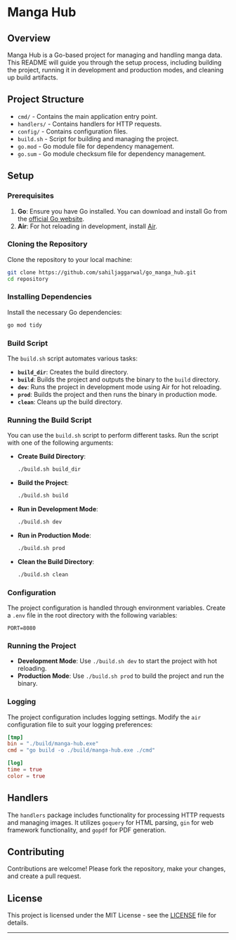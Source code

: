 # Manga Hub

## Overview

Manga Hub is a Go-based project for managing and handling manga data. This README will guide you through the setup process, including building the project, running it in development and production modes, and cleaning up build artifacts.

## Project Structure

- `cmd/` - Contains the main application entry point.
- `handlers/` - Contains handlers for HTTP requests.
- `config/` - Contains configuration files.
- `build.sh` - Script for building and managing the project.
- `go.mod` - Go module file for dependency management.
- `go.sum` - Go module checksum file for dependency management.

## Setup

### Prerequisites

1. **Go**: Ensure you have Go installed. You can download and install Go from the [official Go website](https://golang.org/dl/).
2. **Air**: For hot reloading in development, install [Air](https://github.com/cosmtrek/air).

### Cloning the Repository

Clone the repository to your local machine:

```bash
git clone https://github.com/sahiljaggarwal/go_manga_hub.git
cd repository
```

### Installing Dependencies

Install the necessary Go dependencies:

```bash
go mod tidy
```

### Build Script

The `build.sh` script automates various tasks:

- **`build_dir`**: Creates the build directory.
- **`build`**: Builds the project and outputs the binary to the `build` directory.
- **`dev`**: Runs the project in development mode using Air for hot reloading.
- **`prod`**: Builds the project and then runs the binary in production mode.
- **`clean`**: Cleans up the build directory.

### Running the Build Script

You can use the `build.sh` script to perform different tasks. Run the script with one of the following arguments:

- **Create Build Directory**:

  ```bash
  ./build.sh build_dir
  ```

- **Build the Project**:

  ```bash
  ./build.sh build
  ```

- **Run in Development Mode**:

  ```bash
  ./build.sh dev
  ```

- **Run in Production Mode**:

  ```bash
  ./build.sh prod
  ```

- **Clean the Build Directory**:

  ```bash
  ./build.sh clean
  ```

### Configuration

The project configuration is handled through environment variables. Create a `.env` file in the root directory with the following variables:

```env
PORT=8080
```

### Running the Project

- **Development Mode**: Use `./build.sh dev` to start the project with hot reloading.
- **Production Mode**: Use `./build.sh prod` to build the project and run the binary.

### Logging

The project configuration includes logging settings. Modify the `air` configuration file to suit your logging preferences:

```toml
[tmp]
bin = "./build/manga-hub.exe"
cmd = "go build -o ./build/manga-hub.exe ./cmd"

[log]
time = true
color = true
```

## Handlers

The `handlers` package includes functionality for processing HTTP requests and managing images. It utilizes `goquery` for HTML parsing, `gin` for web framework functionality, and `gopdf` for PDF generation.

## Contributing

Contributions are welcome! Please fork the repository, make your changes, and create a pull request.

## License

This project is licensed under the MIT License - see the [LICENSE](LICENSE) file for details.

---

